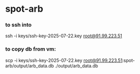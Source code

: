 # spot-arb

### to ssh into
ssh -i keys/ssh-key-2025-07-22.key root@91.99.223.51

### to copy db from vm:
scp -i keys/ssh-key-2025-07-22.key root@91.99.223.51:spot-arb/output/arb_data.db ./output/arb_data.db
